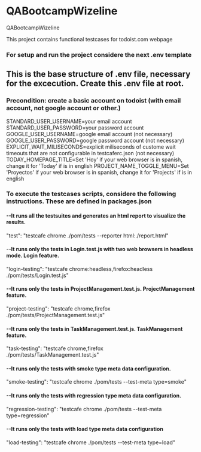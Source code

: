 # QABootcampWizeline

QABootcampWizeline

This project contains functional testcases for todoist.com webpage

### For setup and run the project considere the next .env template

## This is the base structure of .env file, necessary for the excecution. Create this .env file at root.
### Precondition: create a basic account on todoist (with email account, not google account or other.)
STANDARD_USER_USERNAME=your email account
STANDARD_USER_PASSWORD=your password account
GOOGLE_USER_USERNAME=google email account (not necessary)
GOOGLE_USER_PASSWORD=google password account (not necessary)
EXPLICIT_WAIT_MILISECONDS=explicit miliseconds of custome wait timeouts that are not configurable in testcaferc.json (not necessary)
TODAY_HOMEPAGE_TITLE=Set 'Hoy' if your web browser is in spanish, change it for 'Today' if is in english
PROJECT_NAME_TOGGLE_MENU=Set 'Proyectos' if your web browser is in spanish, change it for 'Projects' if is in english

### To execute the testcases scripts, considere the following instructions. These are defined in packages.json

#### --It runs all the testsuites and generates an html report to visualize the results.
"test": "testcafe chrome ./pom/tests --reporter html:./report.html"

#### --It runs only the tests in Login.test.js with two web browsers in headless mode. Login feature.
"login-testing": "testcafe chrome:headless,firefox:headless ./pom/tests/Login.test.js"

#### --It runs only the tests in ProjectManagement.test.js. ProjectManagement feature.
"project-testing": "testcafe chrome,firefox ./pom/tests/ProjectManagement.test.js"

#### --It runs only the tests in TaskManagement.test.js. TaskManagement feature.
"task-testing": "testcafe chrome,firefox ./pom/tests/TaskManagement.test.js"

#### --It runs only the tests with smoke type meta data configuration.
"smoke-testing": "testcafe chrome ./pom/tests --test-meta type=smoke"

#### --It runs only the tests with regression type meta data configuration.
"regression-testing": "testcafe chrome ./pom/tests --test-meta type=regression"

#### --It runs only the tests with load type meta data configuration
"load-testing": "testcafe chrome ./pom/tests --test-meta type=load"
